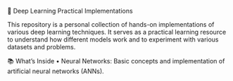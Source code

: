 🧠 Deep Learning Practical Implementations 

This repository is a personal collection of hands-on implementations of various deep learning techniques. It serves as a practical learning resource to understand how different models work and to experiment with various datasets and problems.

📚 What’s Inside
	•	Neural Networks: Basic concepts and implementation of artificial neural networks (ANNs).
